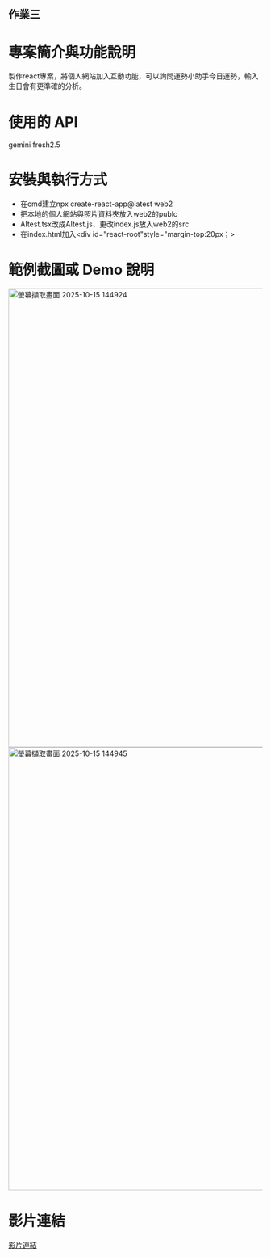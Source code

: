 ## 作業三
# 專案簡介與功能說明
製作react專案，將個人網站加入互動功能，可以詢問運勢小助手今日運勢，輸入生日會有更準確的分析。
# 使用的 API
gemini fresh2.5
# 安裝與執行方式
- 在cmd建立npx create-react-app@latest web2
- 把本地的個人網站與照片資料夾放入web2的publc
- AItest.tsx改成AItest.js、更改index.js放入web2的src
- 在index.html加入<div id="react-root"style="margin-top:20px；></div>
# 範例截圖或 Demo 說明
<img width="1917" height="908" alt="螢幕擷取畫面 2025-10-15 144924" src="https://github.com/user-attachments/assets/44ded789-1a63-484e-a8df-b68639af87eb" />
<img width="1916" height="877" alt="螢幕擷取畫面 2025-10-15 144945" src="https://github.com/user-attachments/assets/a465567b-38c8-452e-9d8d-d631f966354f" />

# 影片連結
[影片連結]([https://facebook.github.io/create-react-app/docs/deployment](https://youtu.be/FkpDfz_tf4g))
